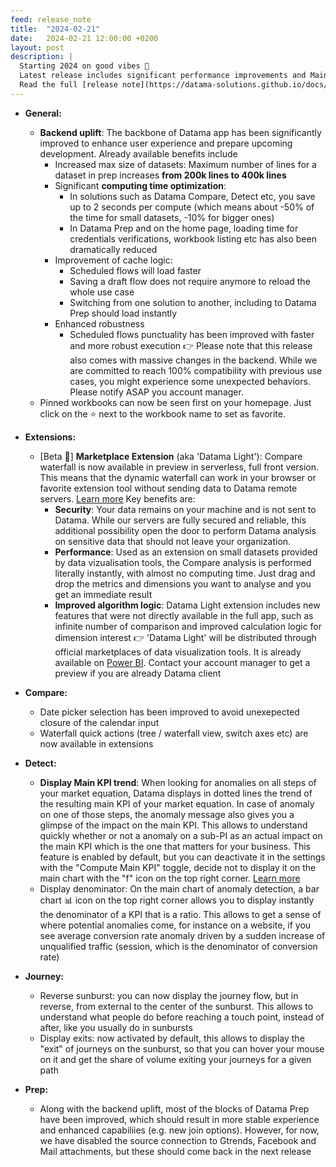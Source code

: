 ```yaml
---
feed: release_note
title:  "2024-02-21"
date:   2024-02-21 12:00:00 +0200
layout: post
description: |
  Starting 2024 on good vibes 🎉
  Latest release includes significant performance improvements and Main KPI display in anomaly detection, among other exciting things
  Read the full [release note](https://datama-solutions.github.io/docs/release.html) to learn more!
---
```


* **General:**
    * **Backend uplift**: The backbone of Datama app has been significantly improved to enhance user experience and prepare upcoming development.
      Already available benefits include
        * Increased max size of datasets: Maximum number of lines for a dataset in prep increases **from 200k lines to 400k lines**
        * Significant **computing time optimization**:
            * In solutions such as Datama Compare, Detect etc, you save up to 2 seconds per compute (which means about -50% of the time for small datasets, -10% for bigger ones)
            * In Datama Prep and on the home page, loading time for credentials verifications, workbook listing etc has also been dramatically reduced
        * Improvement of cache logic:
            * Scheduled flows will load faster
            * Saving a draft flow does not require anymore to reload the whole use case
            * Switching from one solution to another, including to Datama Prep should load instantly
        * Enhanced robustness
            * Scheduled flows punctuality has been improved with faster and more robust execution
              👉 Please note that this release also comes with massive changes in the backend. While we are committed to reach 100% compatibility with previous use cases, you might
              experience some unexpected behaviors. Please notify ASAP you account manager.
    * Pinned workbooks can now be seen first on your homepage. Just click on the ⭐ next to the workbook name to set as favorite.

* **Extensions:**
    * [Beta 🧪] **Marketplace Extension** (aka 'Datama Light'): Compare waterfall is now available in preview in serverless, full front version. This means that the dynamic waterfall can work in your browser or favorite extension tool without sending data to Datama remote servers. [Learn more]({{site.url}}/{{site.baseurl}}/extensions/index.html)
      Key benefits are:
        * **Security**: Your data remains on your machine and is not sent to Datama. While our servers are fully secured and reliable, this additional possibility open the door to perform Datama analysis on sensitive data that should not leave your organization.
        * **Performance**: Used as an extension on small datasets provided by data vizualisation tools, the Compare analysis is performed literally instantly, with almost no computing time. Just drag and drop the metrics and dimensions you want to analyse and you get an immediate result
        * **Improved algorithm logic**: Datama Light extension includes new features that were not directly available in the full app, such as infinite number of comparison and improved calculation logic for dimension interest
          👉 'Datama Light' will be distributed through official marketplaces of data visualization tools. It is already available on [Power BI](https://appsource.microsoft.com/en-us/product/power-bi-visuals/datama1591255760056.datama-light-compare?tab=Overview). Contact your account manager to get a preview if you are already Datama client

* **Compare:**
    * Date picker selection has been improved to avoid unexepected closure of the calendar input
    * Waterfall quick actions (tree / waterfall view, switch axes etc) are now available in extensions

* **Detect:**
    * **Display Main KPI trend**: When looking for anomalies on all steps of your market equation, Datama displays in dotted lines the trend of the resulting main KPI of your market equation. In case of anomaly on one of those steps, the anomaly message also gives you a glimpse of the impact on the main KPI. This allows to understand quickly whether or not a anomaly on a sub-PI as an actual impact on the main KPI which is the one that matters for your business.
      This feature is enabled by default, but you can deactivate it in the settings with the "Compute Main KPI" toggle, decide not to display it on the main chart with the "f" icon on the top right corner. [Learn more]({{site.url}}/{{site.baseurl}}/core_app/new/detect/settings.html#display-Main-KPI-impact)
    * Display denominator: On the main chart of anomaly detection, a bar chart 📊 icon on the top right corner allows you to display instantly the denominator of a KPI that is a ratio. This allows to get a sense of where potential anomalies come, for instance on a website, if you see average conversion rate anomaly driven by a sudden increase of unqualified traffic (session, which is the denominator of conversion rate)

* **Journey:**
    * Reverse sunburst: you can now display the journey flow, but in reverse, from external to the center of the sunburst. This allows to understand what people do before reaching a touch point, instead of after, like you usually do in sunbursts
    * Display exits: now activated by default, this allows to display the "exit" of journeys on the sunburst, so that you can hover your mouse on it and get the share of volume exiting your journeys for a given path

* **Prep:**
    * Along with the backend uplift, most of the blocks of Datama Prep have been improved, which should result in more stable experience and enhanced capabiliies (e.g. new join options). However, for now, we have disabled the source connection to Gtrends, Facebook and Mail attachments, but these should come back in the next release